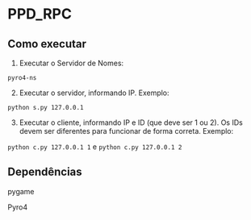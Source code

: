# PPD_RPC

## Como executar

1. Executar o Servidor de Nomes:

```pyro4-ns```
 
2. Executar o servidor, informando IP. Exemplo:

```python s.py 127.0.0.1```

3. Executar o cliente, informando IP e ID (que deve ser 1 ou 2). Os IDs devem ser diferentes para funcionar de forma correta. Exemplo:

```python c.py 127.0.0.1 1``` e ```python c.py 127.0.0.1 2```

## Dependências

pygame

Pyro4
